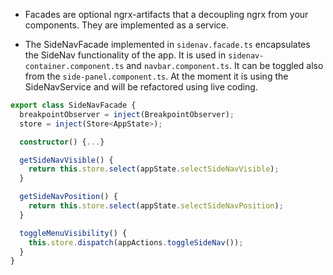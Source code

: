 - Facades are optional ngrx-artifacts that a decoupling ngrx from your components. They are implemented as a service. 

- The SideNavFacade implemented in `sidenav.facade.ts` encapsulates the SideNav functionality of the app. It is used in `sidenav-container.component.ts` and `navbar.component.ts`. It can be toggled also from the `side-panel.component.ts`. At the moment it is using the SideNavService and will be refactored using live coding.

```typescript
export class SideNavFacade {
  breakpointObserver = inject(BreakpointObserver);
  store = inject(Store<AppState>);

  constructor() {...}

  getSideNavVisible() {
    return this.store.select(appState.selectSideNavVisible);
  }

  getSideNavPosition() {
    return this.store.select(appState.selectSideNavPosition);
  }

  toggleMenuVisibility() {
    this.store.dispatch(appActions.toggleSideNav());
  }
}
```

